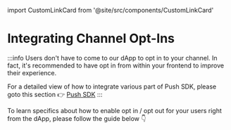 import CustomLinkCard from '@site/src/components/CustomLinkCard'

# Integrating Channel Opt-Ins

:::info
Users don't have to come to our dApp to opt in to your channel. In fact, it's recommended to have opt in from within your frontend to improve their experience.&#x20;

For a detailed view of how to integrate various part of Push SDK, please goto this section :point_right: [Push SDK](../../developer-tooling/push-sdk/ "mention")
:::

To learn specifics about how to enable opt in / opt out for your users right from the dApp, please follow the guide below :point_down:

<CustomLinkCard text="Opt-in and Opt-out" link="../../developer-tooling/push-sdk/sdk-packages-details/epnsproject-sdk-restapi/for-notification/opt-in-and-opt-out"/>
